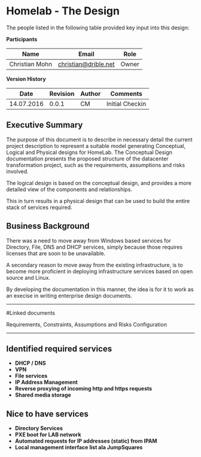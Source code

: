 # Homelab - The Design

The people listed in the following table provided key input into this design:

**Participants**

|Name|Email|Role|
|---|---|---|
|Christian Mohn|christian@drible.net|Owner|

**Version History**

|Date|Revision|Author|Comments|
|---|---|---|---|
|14.07.2016|0.0.1|CM|Initial Checkin

## Executive Summary

The purpose of this document is to describe in necessary detail the current project description to represent a suitable model generating Conceptual, Logical and Physical designs for HomeLab. The Conceptual Design documentation presents the proposed structure of the datacenter transformation project, such as the requirements, assumptions and risks involved.

The logical design is based on the conceptual design, and provides a more detailed view of the components and relationships.

This in turn results in a physical design that can be used to build the entire stack of services required.


## Business Background

There was a need to move away from Windows based services for Directory, File, DNS and DHCP services, simply because those requires licenses that are soon to be unavailable.

A secondary reason to move away from the existing infrastructure, is to become more proficient in deploying infrastructure services based on open source and Linux.

By developing the documentation in this manner, the idea is for it to work as an execise in writing enterprise design documents.

---

#Linked documents

Requirements, Constraints, Assumptions and Risks
Configuration

---

## Identified required services
  - **DHCP / DNS**
  - **VPN**
  - **File services**
  - **IP Address Management**
  - **Reverse proxying of incoming http and https requests**
  - **Shared media storage**

## Nice to have services
- **Directory Services**
- **PXE boot for LAB network**
- **Automated requests for IP addresses (static) from IPAM**
- **Local management interface list ala JumpSquares**